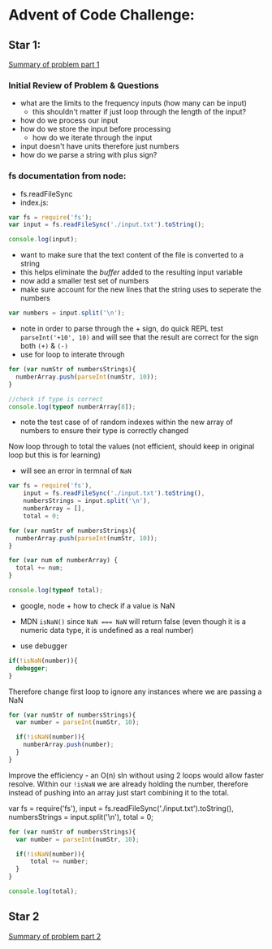 # Advent of Code Challenge:

## Star 1:

[Summary of problem part 1](https://adventofcode.com/2018/day/1)

### Initial Review of Problem & Questions

- what are the limits to the frequency inputs (how many can be input)
  - this shouldn't matter if just loop through the length of the input?
- how do we process our input
- how do we store the input before processing
  - how do we iterate through the input
- input doesn't have units therefore just numbers
- how do we parse a string with plus sign?

### fs documentation from node:

- fs.readFileSync
- index.js:

```javascript
var fs = require('fs');
var input = fs.readFileSync('./input.txt').toString();

console.log(input);
```

- want to make sure that the text content of the file is converted to a string
- this helps eliminate the *buffer* added to the resulting input variable
- now add a smaller test set of numbers
- make sure account for the new lines that the string uses to seperate the numbers

```javascript
var numbers = input.split('\n');
```

- note in order to parse through the + sign, do quick REPL test `parseInt('+10', 10)` and will see that the result are correct for the sign both `(+)` & `(-)`
- use for loop to interate through

```javascript
for (var numStr of numbersStrings){
  numberArray.push(parseInt(numStr, 10));
}

//check if type is correct
console.log(typeof numberArray[8]);
```
- note the test case of of random indexes within the new array of numbers to ensure their type is correctly changed


Now loop through to total the values (not efficient, should keep in original loop but this is for learning)

- will see an error in termnal of `NaN`

```javascript
var fs = require('fs'),
    input = fs.readFileSync('./input.txt').toString(),
    numbersStrings = input.split('\n'),
    numberArray = [],
    total = 0;

for (var numStr of numbersStrings){
  numberArray.push(parseInt(numStr, 10));
}

for (var num of numberArray) {
  total += num;
}

console.log(typeof total);
```
- google, node + how to check if a value is NaN
- MDN `isNaN()` since `NaN === NaN` will return false (even though it is a numeric data type, it is undefined as a real number)

- use debugger
```javascript
if(!isNaN(number)){
  debugger;
}
```

Therefore change first loop to ignore any instances where we are passing a NaN

```javascript
for (var numStr of numbersStrings){
  var number = parseInt(numStr, 10);

  if(!isNaN(number)){
    numberArray.push(number);
  }
}
```

Improve the efficiency - an O(n) sln without using 2 loops would allow faster resolve. Within our `!isNaN` we are already holding the number, therefore instead of pushing into an array just start combining it to the total.

var fs = require('fs'),
    input = fs.readFileSync('./input.txt').toString(),
    numbersStrings = input.split('\n'),
    total = 0;
```javascript
for (var numStr of numbersStrings){
  var number = parseInt(numStr, 10);

  if(!isNaN(number)){
      total += number;
  }
}

console.log(total);
```

## Star 2

[Summary of problem part 2](https://adventofcode.com/2018/day/1#part2)
